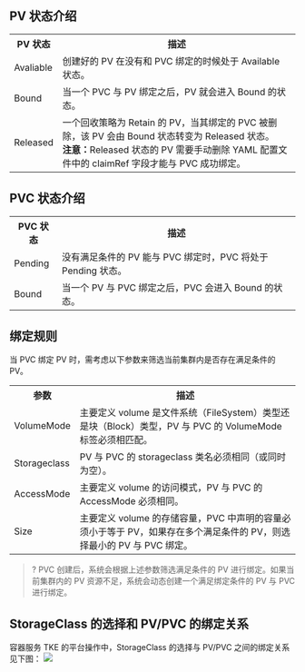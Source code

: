 ## PV 状态介绍

<table>
	<tr>
	<th>PV 状态</th>	<th>描述</th>
	</tr>
	<tr>
	<td>Avaliable</td>
	<td>创建好的 PV 在没有和 PVC 绑定的时候处于 Available 状态。</td>
	</tr>
	<tr>
	<td>Bound</td>
	<td>当一个 PVC 与 PV 绑定之后，PV 就会进入 Bound 的状态。</td>
	</tr>
	<tr>
	<td>Released</td>
	<td>一个回收策略为 Retain 的 PV，当其绑定的 PVC 被删除，该 PV 会由 Bound 状态转变为 Released 状态。<br><b>注意：</b>Released 状态的 PV 需要手动删除 YAML 配置文件中的 claimRef 字段才能与 PVC 成功绑定。  </td>
	</tr>
</table>


## PVC 状态介绍
<table>
	<tr>
	<th>PVC 状态</th>	<th>描述</th>
	</tr>
	<tr>
	<td>Pending</td>
	<td>没有满足条件的 PV 能与 PVC 绑定时，PVC 将处于 Pending 状态。</td>
	</tr>
	<tr>
	<td>Bound</td>
	<td>当一个 PV 与 PVC 绑定之后，PVC 会进入 Bound 的状态。</td>
	</tr>
</table>

## 绑定规则
当 PVC 绑定 PV 时，需考虑以下参数来筛选当前集群内是否存在满足条件的 PV。
<table>
	<tr>
	<th>参数</th>	<th>描述</th>
	</tr>
	<tr>
	<td>VolumeMode</td>
	<td>主要定义 volume 是文件系统（FileSystem）类型还是块（Block）类型，PV 与 PVC 的 VolumeMode 标签必须相匹配。</td>
	</tr>
	<tr>
	<td>Storageclass</td>
	<td>PV 与 PVC 的 storageclass 类名必须相同（或同时为空）。</td>
	</tr>
	<tr>
	<td>AccessMode</td>
	<td>主要定义 volume 的访问模式，PV 与 PVC 的 AccessMode 必须相同。  </td>
	</tr>
	<tr>
	<td>Size</td>
	<td>主要定义 volume 的存储容量，PVC 中声明的容量必须小于等于 PV，如果存在多个满足条件的 PV，则选择最小的 PV 与 PVC 绑定。  </td>
	</tr>
</table>

>? PVC 创建后，系统会根据上述参数筛选满足条件的 PV 进行绑定。如果当前集群内的 PV 资源不足，系统会动态创建一个满足绑定条件的 PV 与 PVC 进行绑定。

## StorageClass 的选择和 PV/PVC 的绑定关系
容器服务 TKE 的平台操作中，StorageClass 的选择与 PV/PVC 之间的绑定关系见下图：
![](https://main.qcloudimg.com/raw/211897efb0d69913a91844c0a27ff6f3.png)







